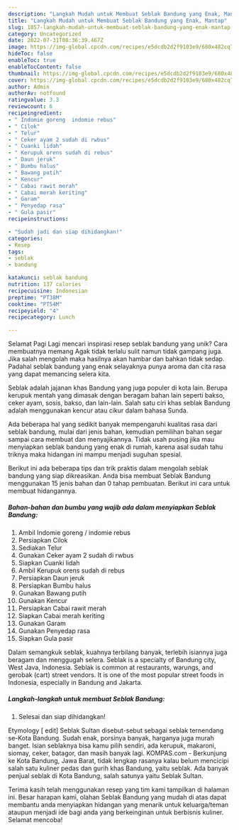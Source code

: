 ```yaml
---
description: "Langkah Mudah untuk Membuat Seblak Bandung yang Enak, Mantap"
title: "Langkah Mudah untuk Membuat Seblak Bandung yang Enak, Mantap"
slug: 1857-langkah-mudah-untuk-membuat-seblak-bandung-yang-enak-mantap
category: Uncategorized
date: 2022-07-31T08:36:39.467Z
image: https://img-global.cpcdn.com/recipes/e5dcdb2d2f9103e9/680x482cq70/seblak-bandung-foto-resep-utama.jpg
hideToc: false
enableToc: true
enableTocContent: false
thumbnail: https://img-global.cpcdn.com/recipes/e5dcdb2d2f9103e9/680x482cq70/seblak-bandung-foto-resep-utama.jpg
cover: https://img-global.cpcdn.com/recipes/e5dcdb2d2f9103e9/680x482cq70/seblak-bandung-foto-resep-utama.jpg
author: Admin
authorAv: notfound
ratingvalue: 3.3
reviewcount: 6
recipeingredient:
- " Indomie goreng  indomie rebus"
- " Cilok"
- " Telur"
- " Ceker ayam 2 sudah di rwbus"
- " Cuanki lidah"
- " Kerupuk orens sudah di rebus"
- " Daun jeruk"
- " Bumbu halus"
- " Bawang putih"
- " Kencur"
- " Cabai rawit merah"
- " Cabai merah keriting"
- " Garam"
- " Penyedap rasa"
- " Gula pasir"
recipeinstructions:

- "Sudah jadi dan siap dihidangkan!"
categories:
- Resep
tags:
- seblak
- bandung

katakunci: seblak bandung 
nutrition: 137 calories
recipecuisine: Indonesian
preptime: "PT38M"
cooktime: "PT54M"
recipeyield: "4"
recipecategory: Lunch

---
```



Selamat Pagi Lagi mencari inspirasi resep seblak bandung yang unik? Cara membuatnya memang Agak tidak terlalu sulit namun tidak gampang juga. Jika salah mengolah maka hasilnya akan hambar dan bahkan tidak sedap. Padahal seblak bandung yang enak selayaknya punya aroma dan cita rasa yang dapat memancing selera kita.


Seblak adalah jajanan khas Bandung yang juga populer di kota lain. Berupa kerupuk mentah yang dimasak dengan beragam bahan lain seperti bakso, ceker ayam, sosis, bakso, dan lain-lain. Salah satu ciri khas seblak Bandung adalah menggunakan kencur atau cikur dalam bahasa Sunda.

Ada beberapa hal yang sedikit banyak mempengaruhi kualitas rasa dari seblak bandung, mulai dari jenis bahan, kemudian pemilihan bahan segar sampai cara membuat dan menyajikannya. Tidak usah pusing jika mau menyiapkan seblak bandung yang enak di rumah, karena asal sudah tahu triknya maka hidangan ini mampu menjadi suguhan spesial.


Berikut ini ada beberapa tips dan trik praktis dalam mengolah seblak bandung yang siap dikreasikan. Anda bisa membuat Seblak Bandung menggunakan 15 jenis bahan dan 0 tahap pembuatan. Berikut ini cara untuk membuat hidangannya.

<!--inarticleads1-->

##### Bahan-bahan dan bumbu yang wajib ada dalam menyiapkan Seblak Bandung:

1. Ambil  Indomie goreng / indomie rebus
1. Persiapkan  Cilok
1. Sediakan  Telur
1. Gunakan  Ceker ayam 2 sudah di rwbus
1. Siapkan  Cuanki lidah
1. Ambil  Kerupuk orens sudah di rebus
1. Persiapkan  Daun jeruk
1. Persiapkan  Bumbu halus
1. Gunakan  Bawang putih
1. Gunakan  Kencur
1. Persiapkan  Cabai rawit merah
1. Siapkan  Cabai merah keriting
1. Gunakan  Garam
1. Gunakan  Penyedap rasa
1. Siapkan  Gula pasir


Dalam semangkuk seblak, kuahnya terbilang banyak, terlebih isiannya juga beragam dan menggugah selera. Seblak is a specialty of Bandung city, West Java, Indonesia. Seblak is common at restaurants, warungs, and gerobak (cart) street vendors. It is one of the most popular street foods in Indonesia, especially in Bandung and Jakarta. 

<!--inarticleads2-->

##### Langkah-langkah untuk membuat Seblak Bandung:


1. Selesai dan siap dihidangkan!

Etymology [ edit] Seblak Sultan disebut-sebut sebagai seblak ternendang se-Kota Bandung. Sudah enak, porsinya banyak, harganya juga murah banget. Isian seblaknya bisa kamu pilih sendiri, ada kerupuk, makaroni, siomay, ceker, batagor, dan masih banyak lagi. KOMPAS.com - Berkunjung ke Kota Bandung, Jawa Barat, tidak lengkap rasanya kalau belum mencicipi salah satu kuliner pedas dan gurih khas Bandung, yaitu seblak. Ada banyak penjual seblak di Kota Bandung, salah satunya yaitu Seblak Sultan. 

Terima kasih telah menggunakan resep yang tim kami tampilkan di halaman ini. Besar harapan kami, olahan Seblak Bandung yang mudah di atas dapat membantu anda menyiapkan hidangan yang menarik untuk keluarga/teman ataupun menjadi ide bagi anda yang berkeinginan untuk berbisnis kuliner. Selamat mencoba!
